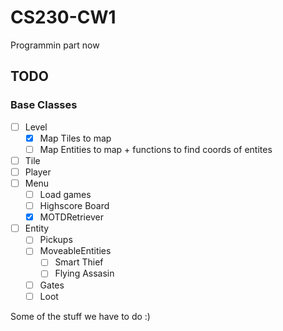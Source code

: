 # CS230-CW1

Programmin part now

## TODO

### Base Classes
- [ ] Level
  - [x] Map Tiles to map
  - [ ] Map Entities to map + functions to find coords of entites
- [ ] Tile
- [ ] Player
- [ ] Menu
  - [ ] Load games
  - [ ] Highscore Board
  - [x] MOTDRetriever
- [ ] Entity
  - [ ] Pickups
  - [ ] MoveableEntities
    - [ ] Smart Thief
    - [ ] Flying Assasin
   - [ ] Gates
   - [ ] Loot

Some of the stuff we have to do
:)
